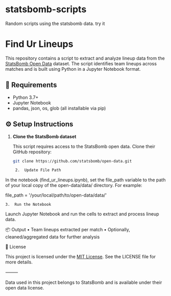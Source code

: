 # statsbomb-scripts
Random scripts using the statsbomb data. try it 

# Find Ur Lineups

This repository contains a script to extract and analyze lineup data from the [StatsBomb Open Data](https://github.com/statsbomb/open-data) dataset. The script identifies team lineups across matches and is built using Python in a Jupyter Notebook format.

## 📁 Requirements

- Python 3.7+
- Jupyter Notebook
- pandas, json, os, glob (all installable via pip)

## ⚙️ Setup Instructions

1. **Clone the StatsBomb dataset**
   
   This script requires access to the StatsBomb open data. Clone their GitHub repository:

   ```bash
   git clone https://github.com/statsbomb/open-data.git

	2.	Update File Path
In the notebook (find_ur_lineups.ipynb), set the file_path variable to the path of your local copy of the open-data/data/ directory. For example:

file_path = '/your/local/path/to/open-data/data/'


	3.	Run the Notebook
Launch Jupyter Notebook and run the cells to extract and process lineup data.

📦 Output
	•	Team lineups extracted per match
	•	Optionally, cleaned/aggregated data for further analysis

📄 License

This project is licensed under the [MIT License]('./LICENSE'). See the LICENSE file for more details.

⸻

Data used in this project belongs to StatsBomb and is available under their open data license.
